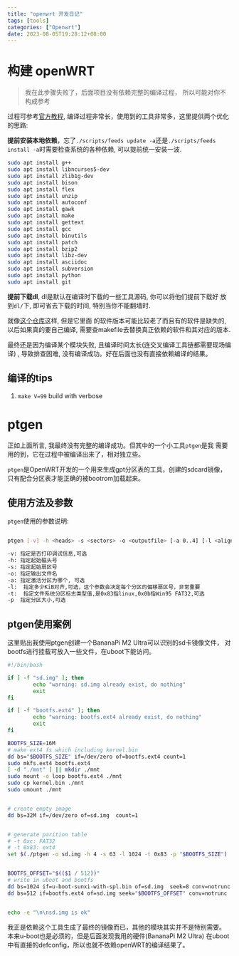 ```yaml
---
title: "openwrt 开发日记"
tags: [tools]
categories: ["Openwrt"]
date: 2023-08-05T19:28:12+08:00
---
```



# 构建 openWRT

> 我在此步骤失败了，后面项目没有依赖完整的编译过程，
> 所以可能对你不构成参考


过程可参考[官方教程](https://openwrt.org/docs/guide-developer/toolchain/use-buildsystem), 
编译过程非常长，使用到的工具非常多，这里提供两个优化的思路:

**提前安装本地依赖**，忘了`./scripts/feeds update -a`还是`./scripts/feeds install -a`时需要检查系统的各种依赖, 可以提前统一安装一波.

```sh
sudo apt install g++
sudo apt install libncurses5-dev
sudo apt install zlib1g-dev
sudo apt install bison
sudo apt install flex
sudo apt install unzip
sudo apt install autoconf
sudo apt install gawk
sudo apt install make
sudo apt install gettext
sudo apt install gcc
sudo apt install binutils
sudo apt install patch
sudo apt install bzip2
sudo apt install libz-dev
sudo apt install asciidoc
sudo apt install subversion
sudo apt install python
sudo apt install git
```

**提前下载dl**, dl是默认在编译时下载的一些工具源码, 你可以将他们提前下载好
放到`dl/`下, 即可省去下载的时间, 特别当你不能翻墙时.

就像[这个仓库](https://gitee.com/whilewell/openwrt-dl)这样, 但是它里面
的软件版本可能比较老了而且有的软件是缺失的, 以后如果真的要自己编译, 
需要查makefile去替换真正依赖的软件和其对应的版本.

最终还是因为编译某个模块失败, 且编译时间太长(连交叉编译工具链都需要现场编译)
, 导致排查困难, 没有编译成功。好在后面也没有直接依赖编译的结果。

## 编译的tips
1. `make V=99` build with verbose

# ptgen

正如上面所言, 我最终没有完整的编译成功。但其中的一个小工具`ptgen`是我
需要用的到，它在过程中被编译出来了，相对独立些。

`ptgen`是OpenWRT开发的一个用来生成gpt分区表的工具，创建的sdcard镜像，
只有配合分区表才能正确的被bootrom加载起来。

## 使用方法及参数
`ptgen`使用的参数说明:
```sh

ptgen [-v] -h <heads> -s <sectors> -o <outputfile> [-a 0..4] [-l <align kB>] [[-t <type>] -p <size>...]

-v: 指定是否打印调试信息,可选
-h: 指定起始磁头号
-s: 指定起始扇区号
-o: 指定输出文件名
-a: 指定激活分区为哪个, 可选
-l:  指定多少KiB对齐,可选，这个参数会决定每个分区的偏移扇区号，非常重要
-t:  指定文件系统分区标志类型值,是0x83指linux,0x0b指Win95 FAT32,可选
-p  指定分区大小,可选
```

## ptgen使用案例
这里贴出我使用ptgen创建一个BananaPi M2 Ultra可以识别的sd卡镜像文件，
对bootfs进行挂载可放入一些文件，在uboot下能访问。

```sh
#!/bin/bash

if [ -f "sd.img" ]; then
        echo "warning: sd.img already exist, do nothing"
        exit
fi

if [ -f "bootfs.ext4" ]; then
        echo "warning: bootfs.ext4 already exist, do nothing"
        exit
fi

BOOTFS_SIZE=16M
# make ext4 fs which including kernel.bin
dd bs="$BOOTFS_SIZE" if=/dev/zero of=bootfs.ext4 count=1
sudo mkfs.ext4 bootfs.ext4
[ -d "./mnt" ] || mkdir ./mnt
sudo mount -o loop bootfs.ext4 ./mnt
sudo cp kernel.bin ./mnt
sudo umount ./mnt


# create empty image
dd bs=32M if=/dev/zero of=sd.img  count=1


# generate parition table
# -t 0xc: FAT32
# -t 0x83: ext4
set $(./ptgen -o sd.img -h 4 -s 63 -l 1024 -t 0x83 -p "$BOOTFS_SIZE")


BOOTFS_OFFSET="$(($1 / 512))"
# write in uboot and bootfs
dd bs=1024 if=u-boot-sunxi-with-spl.bin of=sd.img  seek=8 conv=notrunc
dd bs=512 if=bootfs.ext4 of=sd.img seek="$BOOTFS_OFFSET" conv=notrunc


echo -e "\n\nsd.img is ok"
```


我正是依赖这个工具生成了最终的镜像而已，其他的模块其实并不是特别需要。
本来u-boot也是必须的，但是后面发现我用的硬件(BananaPi M2 Ultra)
在uboot中有直接的defconfig，所以也就不依赖openWRT的编译结果了。

